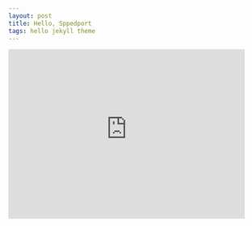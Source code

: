 ```yaml
---
layout: post
title: Hello, Sppedport
tags: hello jekyll theme
---
```


<iframe src="http://rcm-eu.amazon-adsystem.com/e/cm?t=speedportio-21&o=3&p=16&l=st1&mode=computers&search=Speedport&fc1=000000&lt1=_top&lc1=3366FF&bg1=FFFFFF&f=ifr" marginwidth="0" marginheight="0" width="468" height="336" border="0" frameborder="0" style="border:none;" scrolling="no"></iframe>

